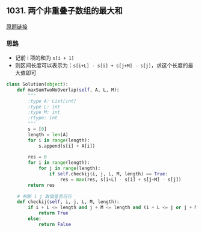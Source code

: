 ## 1031. 两个非重叠子数组的最大和

[原题链接](https://leetcode-cn.com/contest/weekly-contest-133/problems/maximum-sum-of-two-non-overlapping-subarrays/)

### 思路

- 记前 i 项的和为 `s[i + 1]`
- 则区间长度可以表示为：`s[i+L] - s[i] + s[j+M] - s[j]`，求这个长度的最大值即可

```python
class Solution(object):
    def maxSumTwoNoOverlap(self, A, L, M):
        """
        :type A: List[int]
        :type L: int
        :type M: int
        :rtype: int
        """
        s = [0]
        length = len(A)
        for i in range(length):
            s.append(s[i] + A[i])
            
        res = 0
        for i in range(length):
            for j in range(length):
                if self.checkij(i, j, L, M, length) == True:
                    res = max(res, s[i+L] - s[i] + s[j+M] - s[j])
        return res
           
    # 判断 i j 取值是否可行
    def checkij(self, i, j, L, M, length):
        if i + L <= length and j + M <= length and (i + L <= j or j + M <= i):
            return True
        else:
            return False
```